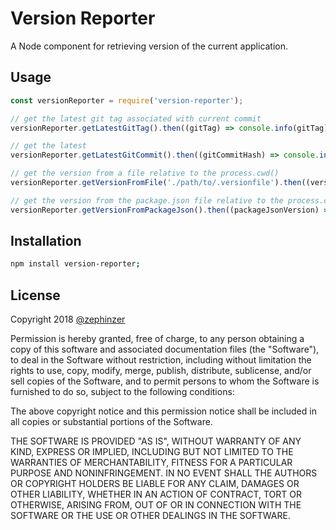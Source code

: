 # Version Reporter
A Node component for retrieving version of the current application.

## Usage

```javascript
const versionReporter = require('version-reporter');

// get the latest git tag associated with current commit
versionReporter.getLatestGitTag().then((gitTag) => console.info(gitTag));

// get the latest
versionReporter.getLatestGitCommit().then((gitCommitHash) => console.info(gitCommitHash));

// get the version from a file relative to the process.cwd()
versionReporter.getVersionFromFile('./path/to/.versionfile').then((version) => console.info(version));

// get the version from the package.json file relative to the process.cwd()
versionReporter.getVersionFromPackageJson().then((packageJsonVersion) => console.info(packageJsonVersion));
```

## Installation

```bash
npm install version-reporter;
```

## License

Copyright 2018 [@zephinzer](https://github.com/zephinzer)

Permission is hereby granted, free of charge, to any person obtaining a copy of this software and associated documentation files (the "Software"), to deal in the Software without restriction, including without limitation the rights to use, copy, modify, merge, publish, distribute, sublicense, and/or sell copies of the Software, and to permit persons to whom the Software is furnished to do so, subject to the following conditions:

The above copyright notice and this permission notice shall be included in all copies or substantial portions of the Software.

THE SOFTWARE IS PROVIDED "AS IS", WITHOUT WARRANTY OF ANY KIND, EXPRESS OR IMPLIED, INCLUDING BUT NOT LIMITED TO THE WARRANTIES OF MERCHANTABILITY, FITNESS FOR A PARTICULAR PURPOSE AND NONINFRINGEMENT. IN NO EVENT SHALL THE AUTHORS OR COPYRIGHT HOLDERS BE LIABLE FOR ANY CLAIM, DAMAGES OR OTHER LIABILITY, WHETHER IN AN ACTION OF CONTRACT, TORT OR OTHERWISE, ARISING FROM, OUT OF OR IN CONNECTION WITH THE SOFTWARE OR THE USE OR OTHER DEALINGS IN THE SOFTWARE.